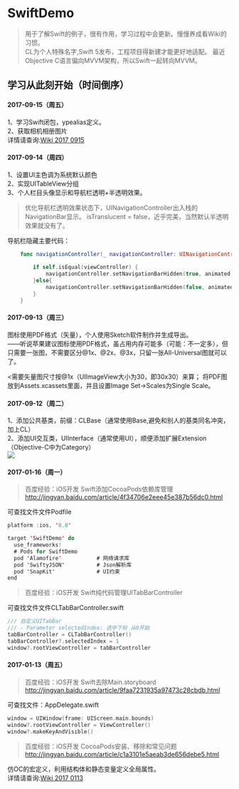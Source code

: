 # SwiftDemo

>用于了解Swift的例子，很有作用，学习过程中会更新。慢慢养成看Wiki的习惯。<br>
CL为个人特殊名字,Swift 5发布，工程项目得新建才能更好地适配。
最近Objective C语言偏向MVVM架构，所以Swift一起转向MVVM。

## 学习从此刻开始（时间倒序）

#### 2017-09-15（周五）
1、学习Swift闭包，ypealias定义。<br>
2、获取相机相册图片<br>
详情请查询:[Wiki 2017 0915](https://github.com/cjq002/SwiftDemo/wiki)

#### 2017-09-14（周四）
1、设置UI主色调为系统默认颜色<br>
2、实现UITableView分组<br>
3、个人栏目头像显示和导航栏透明+半透明效果。<br>
>优化导航栏透明效果状态下，UINavigationController出入栈的NavigationBar显示。
isTranslucent = false，近乎完美，当然默认半透明效果就没有了。

导航栏隐藏主要代码：
```swift
    func navigationController(_ navigationController: UINavigationController, willShow viewController: UIViewController, animated: Bool) {
        
        if self.isEqual(viewController) {
            navigationController.setNavigationBarHidden(true, animated: true)
        }else{
            navigationController.setNavigationBarHidden(false, animated: true)
        }
    }
```

#### 2017-09-13（周三）
图标使用PDF格式（矢量），个人使用Sketch软件制作并生成导出。<br>
——听说苹果建议图标使用PDF格式，虽占用内存可能多（可能：不一定多），但只需要一张图，不需要区分@1x、@2x、@3x，只留一张All-Universal图就可以了。

<需要矢量图尺寸按@1x（UIImageView大小为30，即30x30）来算；
将PDF图放到Assets.xcassets里面，并且设置Image Set->Scales为Single Scale。

#### 2017-09-12（周二）
1、添加公共基类，前缀：CLBase（通常使用Base,避免和别人的基类同名冲突，加上CL）<br>
2、添加UI交互类，UIInterface（通常使用UI），顺便添加扩展Extension（Objective-C中为Category）<br>
![](https://github.com/cjq002/SwiftDemo/raw/master/Media/common.png) 

#### 2017-01-16（周一）
>百度经验：iOS开发 Swift添加CocoaPods依赖库管理 <br>
http://jingyan.baidu.com/article/4f34706e2eee45e387b56dc0.html

可查找文件文件Podfile
```swift
platform :ios, '8.0'

target 'SwiftDemo' do
  use_frameworks!
  # Pods for SwiftDemo
  pod 'Alamofire'           # 网络请求库
  pod 'SwiftyJSON'          # Json解析库
  pod 'SnapKit'             # UI约束
end
```

>百度经验：iOS开发 Swift纯代码管理UITabBarController <br>

可查找文件文件CLTabBarController.swift
```swift
/// 自定义UITabBar
/// - Parameter selectedIndex: 选中下标 从0开始
tabBarController = CLTabBarController()
tabBarController?.selectedIndex = 1
window?.rootViewController = tabBarController
```

#### 2017-01-13（周五）
>百度经验：iOS开发 Swift去除Main.storyboard <br>
http://jingyan.baidu.com/article/9faa7231935a97473c28cbdb.html

可查找文件：AppDelegate.swift
```swift
window = UIWindow(frame: UIScreen.main.bounds)
window?.rootViewController = ViewController()
window?.makeKeyAndVisible()
```

>百度经验：iOS开发 CocoaPods安装、移除和常见问题 <br>
http://jingyan.baidu.com/article/c1a3101e5aeab3de656debe5.html

仿OC的宏定义，利用结构体和静态变量定义全局属性。<br>
详情请查询:[Wiki 2017 0113](https://github.com/cjq002/SwiftDemo/wiki)
